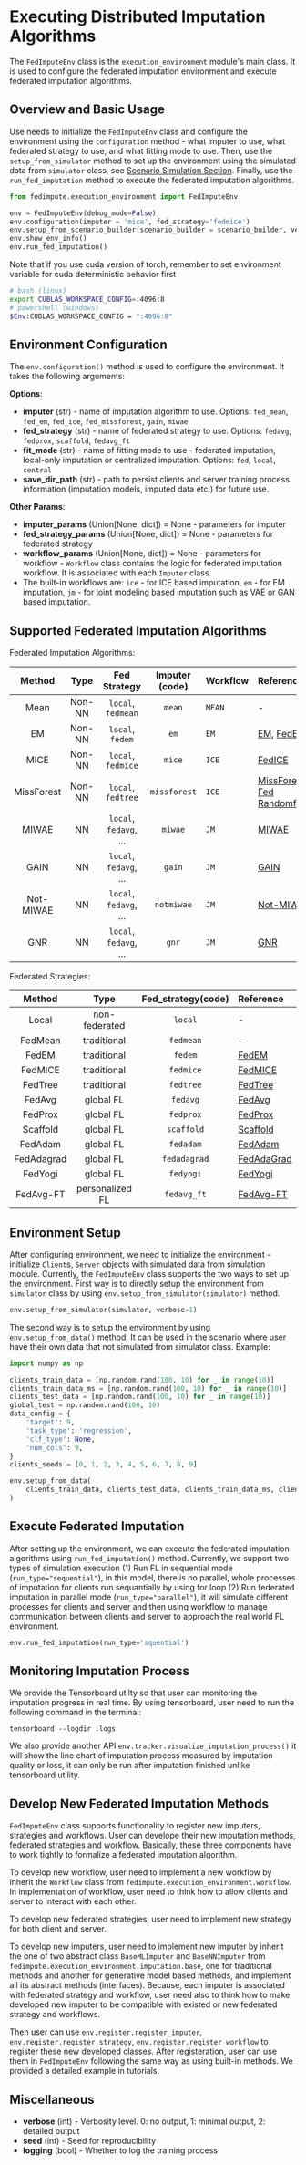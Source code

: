 
# Executing Distributed Imputation Algorithms

The `FedImputeEnv` class is the `execution_environment` module's main class. 
It is used to configure the federated imputation environment and execute federated imputation algorithms.

## Overview and Basic Usage

Use needs to initialize the `FedImputeEnv` class and configure the environment using the `configuration` 
method - what imputer to use, what federated strategy to use, and what fitting mode to use. 
Then, use the `setup_from_simulator` method to set up the environment using the simulated data from `simulator` class, 
see [Scenario Simulation Section](../user-guide/scenario_simulation.md). 
Finally, use the `run_fed_imputation` method to execute the federated imputation algorithms.

```python
from fedimpute.execution_environment import FedImputeEnv

env = FedImputeEnv(debug_mode=False)
env.configuration(imputer = 'mice', fed_strategy='fedmice')
env.setup_from_scenario_builder(scenario_builder = scenario_builder, verbose=1)
env.show_env_info()
env.run_fed_imputation()
```

Note that if you use cuda version of torch, remember to set environment variable for cuda deterministic behavior first
```bash
# bash (linux)
export CUBLAS_WORKSPACE_CONFIG=:4096:8
# powershell (windows)
$Env:CUBLAS_WORKSPACE_CONFIG = ":4096:8"
```

## Environment Configuration

The `env.configuration()` method is used to configure the environment. It takes the following arguments:

**Options**:

- **imputer** (str) - name of imputation algorithm to use. Options: `fed_mean`, `fed_em`, `fed_ice`, `fed_missforest`, `gain`, `miwae`
- **fed_strategy** (str) - name of federated strategy to use. Options: `fedavg`, `fedprox`, `scaffold`, `fedavg_ft`
- **fit_mode** (str) - name of fitting mode to use - federated imputation, local-only imputation or centralized imputation. Options: `fed`, `local`, `central`
- **save_dir_path** (str) - path to persist clients and server training process information (imputation models, imputed data etc.) for future use.

**Other Params**:

- **imputer_params** (Union[None, dict]) = None - parameters for imputer 
- **fed_strategy_params** (Union[None, dict]) = None - parameters for federated strategy
- **workflow_params** (Union[None, dict]) = None - parameters for workflow - 
`Workflow` class contains the logic for federated imputation workflow. It is associated with each `Imputer` class. 
- The built-in workflows are: `ice` - for ICE based imputation, `em` - for EM imputation, `jm` - for joint modeling based imputation such as VAE or GAN based imputation.



## Supported Federated Imputation Algorithms

Federated Imputation Algorithms:

|     Method     |     Type      |       Fed Strategy       |  Imputer (code)  | Workflow  | Reference                                                                                                                                                                                   |
|:--------------:|:-------------:|:------------------------:|:----------------:|:----------|:--------------------------------------------------------------------------------------------------------------------------------------------------------------------------------------------|
|    Mean    |    Non-NN     |          `local`, `fedmean`             |    `mean`    | `MEAN`  | -                                                                                                                                                                                           |
|     EM     |    Non-NN     |         `local`, `fedem`             |     `em`     | `EM`      | [EM](https://github.com/vanderschaarlab/hyperimpute/blob/main/src/hyperimpute/plugins/imputers/plugin_EM.py), [FedEM](https://arxiv.org/abs/2108.10252)                                     |
|    MICE     |    Non-NN     |            `local`, `fedmice`             |    `mice`     | `ICE`     | [FedICE](https://pubmed.ncbi.nlm.nih.gov/33122624/)                                                                                                                                         |
| MissForest |    Non-NN     |            `local`, `fedtree`                    | `missforest` | `ICE`     | [MissForest](https://github.com/vanderschaarlab/hyperimpute/blob/main/src/hyperimpute/plugins/imputers/plugin_missforest.py), [Fed Randomforest](https://pubmed.ncbi.nlm.nih.gov/35139148/) |
|     MIWAE      |      NN       |    `local`, `fedavg`, ...    |     `miwae`      | `JM`      | [MIWAE](https://github.com/vanderschaarlab/hyperimpute/blob/main/src/hyperimpute/plugins/imputers/plugin_miwae.py)                                                                          |
|      GAIN      |      NN       | `local`, `fedavg`, ... |      `gain`      | `JM`      | [GAIN](https://github.com/vanderschaarlab/hyperimpute/blob/main/src/hyperimpute/plugins/imputers/plugin_gain.py)                                                                            |
|     Not-MIWAE      |      NN       |     `local`, `fedavg`, ...     |     `notmiwae`      | `JM` | [Not-MIWAE](https://arxiv.org/abs/2006.12871)
|     GNR      |      NN       |     `local`, `fedavg`, ...    |     `gnr`      | `JM` | [GNR](https://dl.acm.org/doi/abs/10.1145/3583780.3614835?casa_token=o8dv16sHJcMAAAAA:aAIvug_7cp9oUJSB7ZfTvzUksPyuP6Jbcl3TlHsvXXGEwIe4AbQuHCTlxXZtjDKlymfO30n2o-E9iw)

Federated Strategies:

|   Method   |      Type       | Fed_strategy(code) | Reference      |
|:----------:|:---------------:|:------------------:|:---------------|
|   Local   |    non-federated    |      `local`      | -     |
|   FedMean   |    traditional    |      `fedmean`      | -     |
|   FedEM   |    traditional    |      `fedem`      | [FedEM]()     |
|   FedMICE   |    traditional    |      `fedmice`      | [FedMICE]()     |
|   FedTree   |    traditional    |      `fedtree`      | [FedTree]()     |
|   FedAvg   |    global FL    |      `fedavg`      | [FedAvg](https://arxiv.org/pdf/1602.05629)     |
|  FedProx   |    global FL    |     `fedprox`      | [FedProx](https://arxiv.org/pdf/1812.06127)    |
|  Scaffold  |    global FL    |     `scaffold`     | [Scaffold](https://arxiv.org/pdf/1910.06378)   |
|  FedAdam   |    global FL    |     `fedadam`      | [FedAdam](https://arxiv.org/pdf/2003.00295)    |
| FedAdagrad |    global FL    |    `fedadagrad`    | [FedAdaGrad](https://arxiv.org/pdf/2003.00295) |
|  FedYogi   |    global FL    |     `fedyogi`      | [FedYogi](https://arxiv.org/pdf/2003.00295)    |
| FedAvg-FT  | personalized FL |    `fedavg_ft`     | [FedAvg-FT]()  |


## Environment Setup

After configuring environment, we need to initialize the environment -  initialize `Client`s, `Server` objects with simulated data from simulation module.
Currently, the `FedImputeEnv` class supports the two ways to set up the environment. First way is to directly setup the environment from `simulator` 
class by using `env.setup_from_simulator(simulator)` method. 
```python
env.setup_from_simulator(simulator, verbose=1)
```

The second way is to setup the environment by using `env.setup_from_data()` method. It can be used
in the scenario where user have their own data that not simulated from simulator class. Example:

```python
import numpy as np

clients_train_data = [np.random.rand(100, 10) for _ in range(10)]
clients_train_data_ms = [np.random.rand(100, 10) for _ in range(10)]
clients_test_data = [np.random.rand(100, 10) for _ in range(10)]
global_test = np.random.rand(100, 10)
data_config = {
    'target': 9,
    'task_type': 'regression',
    'clf_type': None,
    'num_cols': 9,
}
clients_seeds = [0, 1, 2, 3, 4, 5, 6, 7, 8, 9]

env.setup_from_data(
    clients_train_data, clients_test_data, clients_train_data_ms, clients_seeds, global_test, data_config, verbose=1
)
```

## Execute Federated Imputation

After setting up the environment, we can execute the federated imputation algorithms using `run_fed_imputation()` method. Currently, we support two types of simulation execution (1) Run FL in sequential mode (`run_type="sequential"`), in this model, there is no parallel, whole processes of imputation for clients  run sequantially by using for loop (2) Run federated imputation in parallel mode (`run_type="parallel"`), it will simulate different processes for clients and server and then using workflow to manage communication between clients and server to approach the real world FL environment.

```python
env.run_fed_imputation(run_type='squential')
```

## Monitoring Imputation Process

We provide the Tensorboard utilty so that user can monitoring the imputation progress in real time. By using tensorboard, user need to run the following command in the terminal:

```{bash}
tensorboard --logdir .logs
```

We also provide another API `env.tracker.visualize_imputation_process()` it will show the line chart of imputation process measured by imputation quality or loss, it can only be run after imputation finished unlike tensorboard utility.

## Develop New Federated Imputation Methods

`FedImputeEnv` class supports functionality to register new imputers, strategies and workflows. User can develope their new imputation methods, federated strategies and workflow. Basically, these three components have to work tightly to formalize a federated imputation algorithm.

To develop new workflow, user need to implement a new workflow by inherit the `Workflow` class from `fedimpute.execution_environment.workflow`. In implementation of workflow, user need to think how to allow clients and server to interact with each other.

To develop new federated strategies, user need to implement new strategy for both client and server. 

To develop new imputers, user need to implement new imputer by inherit the one of two abstract class `BaseMLImputer` and `BaseNNImputer` from `fedimpute.execution_environment.imputation.base`, one for traditional methods and another for generative model based methods, and implement all its abstract methods (interfaces). Because, each imputer is associated with federated strategy and workflow, user need also to think how to make developed new imputer to be compatible with existed or new federated strategy and workflows.

Then user can use `env.register.register_imputer`, `env.register.register_strategy`, `env.register.register_workflow` to register these new developed classes. After registeration, user can use them in `FedImputeEnv` following the same way as using built-in methods. We provided a detailed example in tutorials.

## Miscellaneous

- **verbose** (int) - Verbosity level. 0: no output, 1: minimal output, 2: detailed output
- **seed** (int) - Seed for reproducibility
- **logging** (bool) - Whether to log the training process